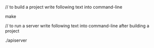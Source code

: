 // to build a project write following text into command-line

make

// to run a server write following text into command-line after building a project

./apiserver
